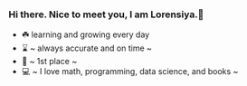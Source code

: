 ### Hi there. Nice to meet you, I am Lorensiya.👋


- :shamrock:  learning and growing every day 
- :hourglass: ~ always accurate and on time ~ 
- :1st_place_medal: ~ 1st place ~
- :computer: ~ I love math, programming, data science, and books ~


